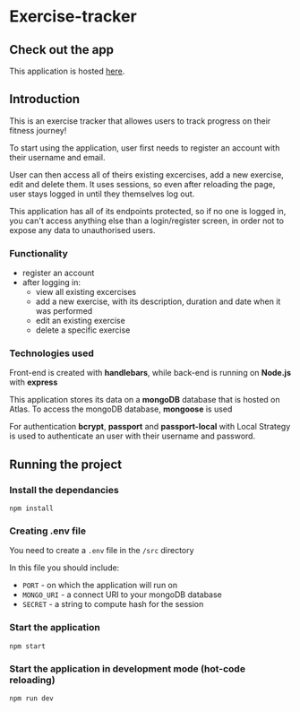 # Exercise-tracker
## Check out the app
This application is hosted [here](https://excercise-tracker-f1lrotto.herokuapp.com/).
## Introduction
This is an exercise tracker that allowes users to track progress on their fitness journey!

To start using the application, user first needs to register an account with their username and email. 

User can then access all of theirs existing excercises, add a new exercise, edit and delete them. It uses sessions, so even after reloading the page, user stays logged in until they themselves log out. 

This application has all of its endpoints protected, so if no one is logged in, you can't access anything else than a login/register screen, in order not to expose any data to unauthorised users.

### Functionality
- register an account
- after logging in:
  - view all existing excercises
  - add a new exercise, with its description, duration and date when it was performed
  - edit an existing exercise
  - delete a specific exercise
### Technologies used
Front-end is created with **handlebars**, while back-end is running on **Node.js** with **express**

This application stores its data on a **mongoDB** database that is hosted on Atlas. To access the mongoDB database, **mongoose** is used

For authentication **bcrypt**, **passport** and **passport-local** with Local Strategy is used to authenticate an user with their username and password.


## Running the project

### Install the dependancies
```
npm install
``` 
### Creating .env file
You need to create a `.env` file in the `/src` directory

In this file you should include:
- `PORT` - on which the application will run on
- `MONGO_URI` - a connect URI to your mongoDB database
- `SECRET` - a string to compute hash for the session
  
### Start the application 
```
npm start
```
### Start the application in development mode (hot-code reloading)
```
npm run dev
```
